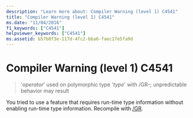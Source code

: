 ```yaml
---
description: "Learn more about: Compiler Warning (level 1) C4541"
title: "Compiler Warning (level 1) C4541"
ms.date: "11/04/2016"
f1_keywords: ["C4541"]
helpviewer_keywords: ["C4541"]
ms.assetid: b57b8f3e-117d-4fc2-bba6-faec17e5fa9d
---
```

# Compiler Warning (level 1) C4541

> '*operator*' used on polymorphic type '*type*' with /GR-; unpredictable behavior may result

You tried to use a feature that requires run-time type information without enabling run-time type information. Recompile with [/GR](../../build/reference/gr-enable-run-time-type-information.md).
